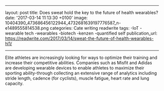   - --
layout: post
title: Does sweat hold the key to the future of health wearables?
date: '2017-03-14 11:13:30 +0100'
image: 10404390_473686456122944_4732681639197776587_n-e1489555814538.png
categories: Cate writing readwrite
tags:
-IoT
-wearable tech 
-wearables
-biotech
-kenzen
-quantified self
publication_url: https://readwrite.com/2017/03/14/sweat-the-future-of-health-wearables-hl1/

---
Elite athletes are increasingly looking for ways to optimize their training and increase their competitive abilities.  Companies such as Misfit and Adidas are developing wearable devices to enable athletes to maximize their sporting ability-through collecting an extensive range of analytics including stride length, cadence (for cyclists), muscle fatigue, heart rate and lung capacity.
